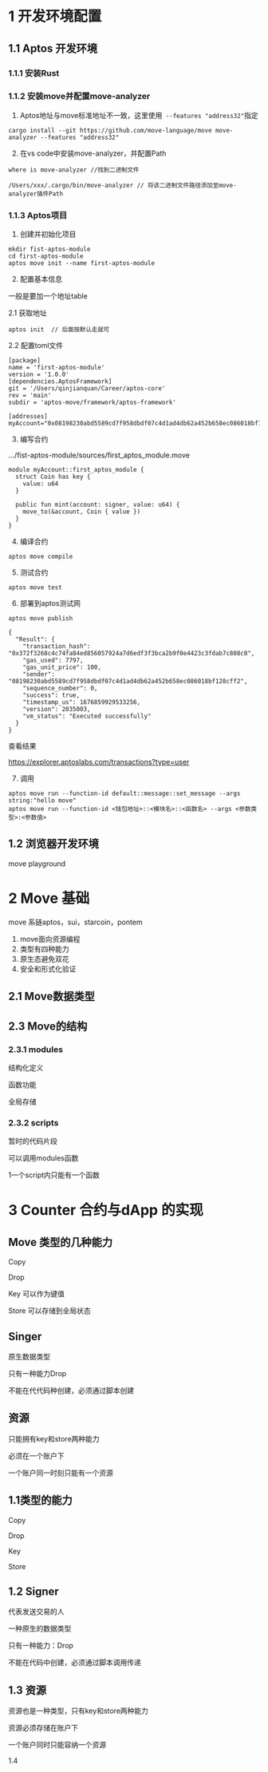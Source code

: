 # 1 开发环境配置

## 1.1 Aptos 开发环境

### 1.1.1 安装Rust

### 1.1.2 安装move并配置move-analyzer

1. Aptos地址与move标准地址不一致，这里使用` --features "address32"`指定

```
cargo install --git https://github.com/move-language/move move-analyzer --features "address32"
```

2. 在vs code中安装move-analyzer，并配置Path

```
where is move-analyzer //找到二进制文件

/Users/xxx/.cargo/bin/move-analyzer // 将该二进制文件路径添加至move-analyzer插件Path
```

### 1.1.3 Aptos项目

1. 创建并初始化项目

```
mkdir fist-aptos-module
cd first-aptos-module
aptos move init --name first-aptos-module
```

2. 配置基本信息

一般是要加一个地址table

2.1 获取地址

```
aptos init  // 后面按默认走就可
```

2.2 配置toml文件

```
[package]
name = 'first-aptos-module'
version = '1.0.0'
[dependencies.AptosFramework]
git = '/Users/qinjianquan/Career/aptos-core'
rev = 'main'
subdir = 'aptos-move/framework/aptos-framework'

[addresses]
myAccount="0x08198230abd5589cd7f958dbdf07c4d1ad4db62a452b658ec086018bf128cff2"
```

3. 编写合约

.../fist-aptos-module/sources/first_aptos_module.move

```
module myAccount::first_aptos_module {
  struct Coin has key {
    value: u64
  }

  public fun mint(account: signer, value: u64) {
    move_to(&account, Coin { value })
  }
}
```

4. 编译合约

```
aptos move compile
```

5. 测试合约

```
aptos move test
```

6. 部署到aptos测试网

```
aptos move publish
```

```
{
  "Result": {
    "transaction_hash": "0x372f3268c4c74fa84ed856057924a7d6edf3f3bca2b9f0e4423c3fdab7c808c0",
    "gas_used": 7797,
    "gas_unit_price": 100,
    "sender": "08198230abd5589cd7f958dbdf07c4d1ad4db62a452b658ec086018bf128cff2",
    "sequence_number": 0,
    "success": true,
    "timestamp_us": 1676859929533256,
    "version": 2035003,
    "vm_status": "Executed successfully"
  }
}
```

查看结果

https://explorer.aptoslabs.com/transactions?type=user

7. 调用

```
aptos move run --function-id default::message::set_message --args string:"hello move"
aptos move run --function-id <钱包地址>::<模块名>::<函数名> --args <参数类型>:<参数值>
```

## 1.2 浏览器开发环境

move playground

# 2 Move 基础

move 系链aptos，sui，starcoin，pontem

1. move面向资源编程
2. 类型有四种能力
3. 原生态避免双花
4. 安全和形式化验证

## 2.1 Move数据类型

## 2.3 Move的结构

### 2.3.1 modules

结构化定义

函数功能

全局存储

### 2.3.2 scripts

暂时的代码片段

可以调用modules函数

1一个script内只能有一个函数

# 3 Counter 合约与dApp 的实现

## Move 类型的几种能力

Copy

Drop

Key 可以作为键值

Store 可以存储到全局状态

## Singer

原生数据类型

只有一种能力Drop

不能在代代码种创建，必须通过脚本创建

## 资源

只能拥有key和store两种能力

必须在一个账户下

一个账户同一时刻只能有一个资源

## 1.1类型的能力

Copy

Drop

Key

Store

## 1.2 Signer

代表发送交易的人

一种原生的数据类型

只有一种能力：Drop

不能在代码中创建，必须通过脚本调用传递

## 1.3 资源

资源也是一种类型，只有key和store两种能力

资源必须存储在账户下

一个账户同时只能容纳一个资源

1.4 